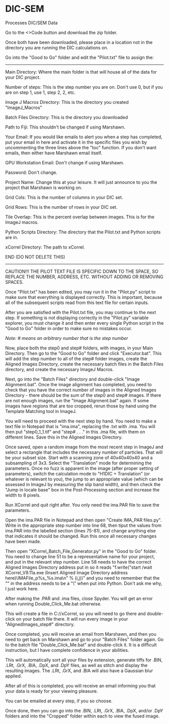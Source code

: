# DIC-SEM
Processes DIC/SEM Data

Go to the <>Code button and download the zip folder.

Once both have been downloaded, please place in a location not in the directory you are running the DIC calculations on.

Go into the "Good to Go" folder and edit the "Pilot.txt" file to assign the:
_________________________________________________________________________________________________________________________________________________________________
Main Directory: Where the main folder is that will house all of the data for your DIC project.

Number of steps: This is the step number you are on. Don't use 0, but if you are on step 1, use 1, step 2, 2, etc.

Image J Macros Directory: This is the directory you created "ImageJ_Macros"

Batch Files Directory: This is the directory you downloaded

Path to Fiji: This shouldn't be changed if using Marshawn.

Your Email: If you would like emails to alert you when a step has completed, put your email in here and activate it in the specific files you wish by uncommenting the three lines above the "toc" function. If you don't want emails, then either have Marshawn email itself.

GPU Workstation Email: Don't change if using Marshawn.

Password: Don't change.

Project Name: Change this at your leisure. It will just announce to you the project that Marshawn is working on.

Grid Cols: This is the number of columns in your DIC set.

Grid Rows: This is the number of rows in your DIC set.

Tile Overlap: This is the percent overlap between images. This is for the ImageJ macros.

Python Scripts Directory: The directory that the Pilot.txt and Python scripts are in.

xCorrel Directory: The path to xCorrel.

END (DO NOT DELETE THIS)
_________________________________________________________________________________________________________________________________________________________________

CAUTION!!! THE PILOT TEXT FILE IS SPECIFIC DOWN TO THE SPACE, SO REPLACE THE NUMBER, ADDRESS, ETC. WITHOUT ADDING OR REMOVING SPACES.

Once "Pilot.txt" has been edited, you may run it in the "Pilot.py" script to make sure that everything is displayed correctly. This is important, because all of the subsequent scripts read from this text file for certain inputs.

After you are satisfied with the Pilot.txt file, you may continue to the next step. If something is not displaying correctly in the "Pilot.py" variable explorer, you must change it and then enter every single Python script in the "Good to Go" folder in order to make sure no mistakes occur.

_Note: # means an arbitrary number that is the step number_

Now, place both the step0 and step# folders, with images, in your Main Directory. Then go to the "Good to Go" folder and click "Executor.bat". This will add the step number to all of the step# folder images, create the Aligned Images Directory, create the necessary batch files in the Batch Files directory, and create the necessary ImageJ Macros.

Next, go into the "Batch Files" directory and double-click "Image Alignment.bat". Once the image alignment has completed, you need to check that you have the correct number of images in the Aligned Images Directory - there should be the sum of the step0 and step# images. If there are not enough images, run the "Image Alignment.bat" again. If some images have regions that are too cropped, rerun those by hand using the Template Matching tool in ImageJ.

You will need to proceed with the next step by hand. You need to make a text file in Notepad that is "ima.ima", replacing the .txt with .ima. You will then put "step0_1_1.tif" and "step# . . ." in this .ima file, with them on different lines. Save this in the Aligned Images Directory.

Once saved, open a random image from the most recent step in ImageJ and select a rectangle that includes the necessary number of particles. That will be your subset size. Start with a scanning zone of 40x40x40x40 and a subsampling of 3x3. Select the "Translation" mode for determining the parameters. Once no fuzz is apparent in the image (after proper setting of parameters), switch the calculation mode to "H1DIC + Translation" (or whatever is relevant to you), the jump to an appropriate value (which can be assessed in ImageJ by measuring the slip band width), and then check the "Jump in locale base" box in the Post-Processing section and increase the width to 8 pixels.

Run XCorrel and quit right after. You only need the ima.PAR file to save the parameters.

Open the ima.PAR file in Notepad and then open "Create IMA_PAR files.py". Write in the appropriate step number into line 68, then tiput the values from ima.PAR into the labelled section (lines 75-81), and change anything else that indicates it should be changed. Run this once all necessary changes have been made.

Then open "XCorrel_Batch_File_Generator.py" in the "Good to Go" folder. You need to change line 51 to be a representative name for your project, and put in the relevant step number. Line 58 needs to have the correct Aligned Images Directory address put in so it reads "f.write("start /wait XCorrel_V9.11a.exe (Insert Aligned Image Directory address here)\\IMAFile_p%s_%s.ima\n" % (i,j))" and you need to remember that the "\" in the address needs to be a "\\" when put into Python. Don't ask me why, I just work here.

After making the .PAR and .ima files, close Spyder. You will get an error when running Double_Click_Me.bat otherwise.

This will create a file in C://xCorrel, so you will need to go there and double-click on your batch file there. It will run every image in your "AlignedImages_step#" directory.

Once completed, you will receive an email from Marshawn, and then you need to get back on Marshawn and go to your "Batch Files" folder again. Go to the batch file "Double_Click_Me.bat" and double-click it. It is a difficult instruction, but I have complete confidence in your abilities.

This will automatically sort all your files by extension, generate tiffs for .BlN, .LRt, .GrX, .BlA, .DpX, and .DpY files, as well as stitch and display the resulting images. The .LRt, .GrX, and .BlA will also have a Gaussian blur applied.

After all of this is completed, you will receive an email informing you that your data is ready for your viewing pleasure.

You can be emailed at every step, if you so choose.

Once done, then you can go into the .BlN, .LRt, .GrX, .BlA, .DpX, and/or .DpY folders and into the "Cropped" folder within each to view the fused image.
